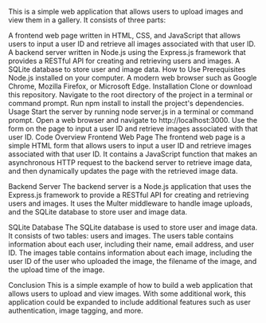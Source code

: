 This is a simple web application that allows users to upload images and view them in a gallery. It consists of three parts:

A frontend web page written in HTML, CSS, and JavaScript that allows users to input a user ID and retrieve all images associated with that user ID.
A backend server written in Node.js using the Express.js framework that provides a RESTful API for creating and retrieving users and images.
A SQLite database to store user and image data.
How to Use
Prerequisites
Node.js installed on your computer.
A modern web browser such as Google Chrome, Mozilla Firefox, or Microsoft Edge.
Installation
Clone or download this repository.
Navigate to the root directory of the project in a terminal or command prompt.
Run npm install to install the project's dependencies.
Usage
Start the server by running node server.js in a terminal or command prompt.
Open a web browser and navigate to http://localhost:3000.
Use the form on the page to input a user ID and retrieve images associated with that user ID.
Code Overview
Frontend Web Page
The frontend web page is a simple HTML form that allows users to input a user ID and retrieve images associated with that user ID. It contains a JavaScript function that makes an asynchronous HTTP request to the backend server to retrieve image data, and then dynamically updates the page with the retrieved image data.

Backend Server
The backend server is a Node.js application that uses the Express.js framework to provide a RESTful API for creating and retrieving users and images. It uses the Multer middleware to handle image uploads, and the SQLite database to store user and image data.

SQLite Database
The SQLite database is used to store user and image data. It consists of two tables: users and images. The users table contains information about each user, including their name, email address, and user ID. The images table contains information about each image, including the user ID of the user who uploaded the image, the filename of the image, and the upload time of the image.

Conclusion
This is a simple example of how to build a web application that allows users to upload and view images. With some additional work, this application could be expanded to include additional features such as user authentication, image tagging, and more.
